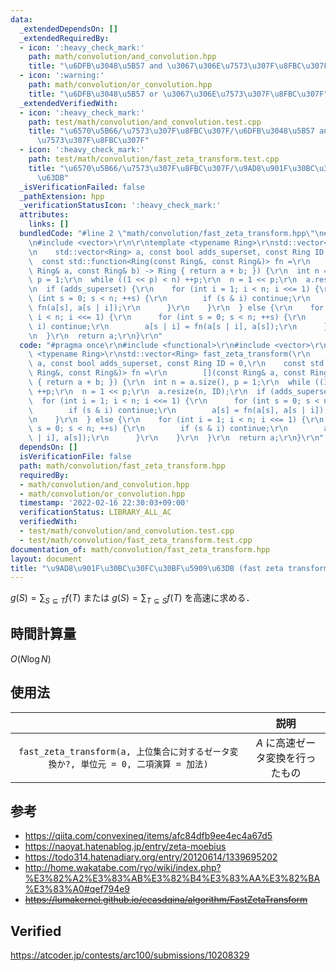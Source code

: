 ```yaml
---
data:
  _extendedDependsOn: []
  _extendedRequiredBy:
  - icon: ':heavy_check_mark:'
    path: math/convolution/and_convolution.hpp
    title: "\u6DFB\u3048\u5B57 and \u3067\u306E\u7573\u307F\u8FBC\u307F"
  - icon: ':warning:'
    path: math/convolution/or_convolution.hpp
    title: "\u6DFB\u3048\u5B57 or \u3067\u306E\u7573\u307F\u8FBC\u307F"
  _extendedVerifiedWith:
  - icon: ':heavy_check_mark:'
    path: test/math/convolution/and_convolution.test.cpp
    title: "\u6570\u5B66/\u7573\u307F\u8FBC\u307F/\u6DFB\u3048\u5B57 and \u3067\u306E\
      \u7573\u307F\u8FBC\u307F"
  - icon: ':heavy_check_mark:'
    path: test/math/convolution/fast_zeta_transform.test.cpp
    title: "\u6570\u5B66/\u7573\u307F\u8FBC\u307F/\u9AD8\u901F\u30BC\u30FC\u30BF\u5909\
      \u63DB"
  _isVerificationFailed: false
  _pathExtension: hpp
  _verificationStatusIcon: ':heavy_check_mark:'
  attributes:
    links: []
  bundledCode: "#line 2 \"math/convolution/fast_zeta_transform.hpp\"\n#include <functional>\r\
    \n#include <vector>\r\n\r\ntemplate <typename Ring>\r\nstd::vector<Ring> fast_zeta_transform(\r\
    \n    std::vector<Ring> a, const bool adds_superset, const Ring ID = 0,\r\n  \
    \  const std::function<Ring(const Ring&, const Ring&)> fn =\r\n        [](const\
    \ Ring& a, const Ring& b) -> Ring { return a + b; }) {\r\n  int n = a.size(),\
    \ p = 1;\r\n  while ((1 << p) < n) ++p;\r\n  n = 1 << p;\r\n  a.resize(n, ID);\r\
    \n  if (adds_superset) {\r\n    for (int i = 1; i < n; i <<= 1) {\r\n      for\
    \ (int s = 0; s < n; ++s) {\r\n        if (s & i) continue;\r\n        a[s] =\
    \ fn(a[s], a[s | i]);\r\n      }\r\n    }\r\n  } else {\r\n    for (int i = 1;\
    \ i < n; i <<= 1) {\r\n      for (int s = 0; s < n; ++s) {\r\n        if (s &\
    \ i) continue;\r\n        a[s | i] = fn(a[s | i], a[s]);\r\n      }\r\n    }\r\
    \n  }\r\n  return a;\r\n}\r\n"
  code: "#pragma once\r\n#include <functional>\r\n#include <vector>\r\n\r\ntemplate\
    \ <typename Ring>\r\nstd::vector<Ring> fast_zeta_transform(\r\n    std::vector<Ring>\
    \ a, const bool adds_superset, const Ring ID = 0,\r\n    const std::function<Ring(const\
    \ Ring&, const Ring&)> fn =\r\n        [](const Ring& a, const Ring& b) -> Ring\
    \ { return a + b; }) {\r\n  int n = a.size(), p = 1;\r\n  while ((1 << p) < n)\
    \ ++p;\r\n  n = 1 << p;\r\n  a.resize(n, ID);\r\n  if (adds_superset) {\r\n  \
    \  for (int i = 1; i < n; i <<= 1) {\r\n      for (int s = 0; s < n; ++s) {\r\n\
    \        if (s & i) continue;\r\n        a[s] = fn(a[s], a[s | i]);\r\n      }\r\
    \n    }\r\n  } else {\r\n    for (int i = 1; i < n; i <<= 1) {\r\n      for (int\
    \ s = 0; s < n; ++s) {\r\n        if (s & i) continue;\r\n        a[s | i] = fn(a[s\
    \ | i], a[s]);\r\n      }\r\n    }\r\n  }\r\n  return a;\r\n}\r\n"
  dependsOn: []
  isVerificationFile: false
  path: math/convolution/fast_zeta_transform.hpp
  requiredBy:
  - math/convolution/and_convolution.hpp
  - math/convolution/or_convolution.hpp
  timestamp: '2022-02-16 22:30:03+09:00'
  verificationStatus: LIBRARY_ALL_AC
  verifiedWith:
  - test/math/convolution/and_convolution.test.cpp
  - test/math/convolution/fast_zeta_transform.test.cpp
documentation_of: math/convolution/fast_zeta_transform.hpp
layout: document
title: "\u9AD8\u901F\u30BC\u30FC\u30BF\u5909\u63DB (fast zeta transform)"
---
```


$g(S) = \sum_{S \subseteq T} f(T)$ または $g(S) = \sum_{T \subseteq S} f(T)$ を高速に求める．


## 時間計算量

$O(N\log{N})$


## 使用法

||説明|
|:--:|:--:|
|`fast_zeta_transform(a, 上位集合に対するゼータ変換か?, 単位元 = 0, 二項演算 = 加法)`|$A$ に高速ゼータ変換を行ったもの|


## 参考

- https://qiita.com/convexineq/items/afc84dfb9ee4ec4a67d5
- https://naoyat.hatenablog.jp/entry/zeta-moebius
- https://todo314.hatenadiary.org/entry/20120614/1339695202
- http://home.wakatabe.com/ryo/wiki/index.php?%E3%82%A2%E3%83%AB%E3%82%B4%E3%83%AA%E3%82%BA%E3%83%A0#qef794e9
- ~~https://lumakernel.github.io/ecasdqina/algorithm/FastZetaTransform~~


## Verified

https://atcoder.jp/contests/arc100/submissions/10208329
